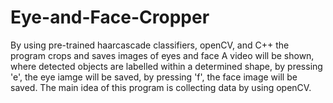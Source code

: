 # Eye-and-Face-Cropper
By using pre-trained haarcascade classifiers, openCV, and C++ the program crops and saves images of eyes and face
A video will be shown, where detected objects are labelled within a determined shape, by pressing 'e', the eye iamge will be saved, by pressing 'f', the face image will be saved.
The main idea of this program is collecting data by using openCV.
